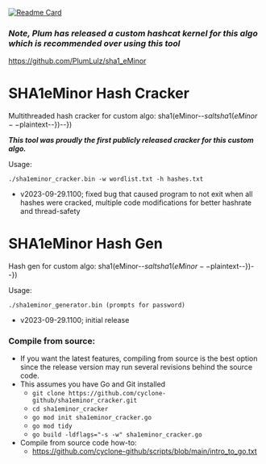 [![Readme Card](https://github-readme-stats.vercel.app/api/pin/?username=cyclone-github&repo=sha1eminor_cracker&theme=gruvbox)](https://github.com/cyclone-github/)
### _Note, Plum has released a custom hashcat kernel for this algo which is recommended over using this tool_
https://github.com/PlumLulz/sha1_eMinor

# SHA1eMinor Hash Cracker

Multithreaded hash cracker for custom algo: sha1(eMinor--$saltsha1(eMinor--$plaintext--})--})

_**This tool was proudly the first publicly released cracker for this custom algo.**_

Usage:

`./sha1eminor_cracker.bin -w wordlist.txt -h hashes.txt`
- v2023-09-29.1100; fixed bug that caused program to not exit when all hashes were cracked, multiple code modifications for better hashrate and thread-safety

# SHA1eMinor Hash Gen
Hash gen for custom algo: sha1(eMinor--$saltsha1(eMinor--$plaintext--})--})

Usage:

`./sha1eminor_generator.bin (prompts for password)`
- v2023-09-29.1100; initial release

### Compile from source:
- If you want the latest features, compiling from source is the best option since the release version may run several revisions behind the source code.
- This assumes you have Go and Git installed
  - `git clone https://github.com/cyclone-github/sha1eminor_cracker.git`
  - `cd sha1eminor_cracker`
  - `go mod init sha1eminor_cracker.go`
  - `go mod tidy`
  - `go build -ldflags="-s -w" sha1eminor_cracker.go`
- Compile from source code how-to:
  - https://github.com/cyclone-github/scripts/blob/main/intro_to_go.txt
